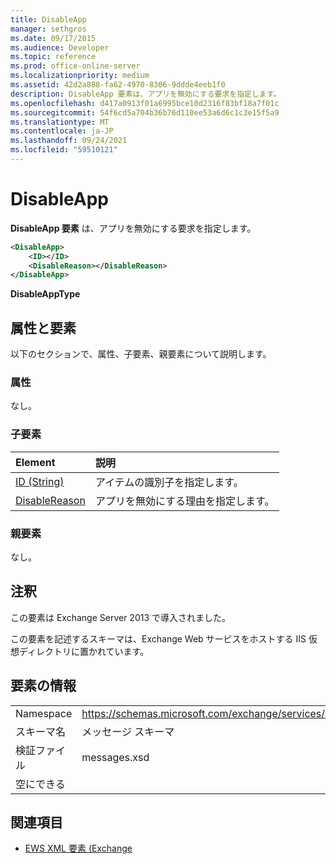 ```yaml
---
title: DisableApp
manager: sethgros
ms.date: 09/17/2015
ms.audience: Developer
ms.topic: reference
ms.prod: office-online-server
ms.localizationpriority: medium
ms.assetid: 42d2a888-fa62-4970-8306-9ddde4eeb1f0
description: DisableApp 要素は、アプリを無効にする要求を指定します。
ms.openlocfilehash: d417a0913f01a6995bce10d2316f83bf18a7f01c
ms.sourcegitcommit: 54f6cd5a704b36b76d110ee53a6d6c1c3e15f5a9
ms.translationtype: MT
ms.contentlocale: ja-JP
ms.lasthandoff: 09/24/2021
ms.locfileid: "59510121"
---
```

# <a name="disableapp"></a>DisableApp

**DisableApp 要素** は、アプリを無効にする要求を指定します。 
  
```XML
<DisableApp>
    <ID></ID>
    <DisableReason></DisableReason>
</DisableApp>
```

 **DisableAppType**
## <a name="attributes-and-elements"></a>属性と要素

以下のセクションで、属性、子要素、親要素について説明します。
  
### <a name="attributes"></a>属性

なし。
  
### <a name="child-elements"></a>子要素

|**Element**|**説明**|
|:-----|:-----|
|[ID (String)](id-string.md) <br/> |アイテムの識別子を指定します。  <br/> |
|[DisableReason](disablereason.md) <br/> |アプリを無効にする理由を指定します。  <br/> |
   
### <a name="parent-elements"></a>親要素

なし。
  
## <a name="remarks"></a>注釈

この要素は Exchange Server 2013 で導入されました。
  
この要素を記述するスキーマは、Exchange Web サービスをホストする IIS 仮想ディレクトリに置かれています。
  
## <a name="element-information"></a>要素の情報

|||
|:-----|:-----|
|Namespace  <br/> |https://schemas.microsoft.com/exchange/services/2006/messages  <br/> |
|スキーマ名  <br/> |メッセージ スキーマ  <br/> |
|検証ファイル  <br/> |messages.xsd  <br/> |
|空にできる  <br/> ||
   
## <a name="see-also"></a>関連項目

- [EWS XML 要素 (Exchange](ews-xml-elements-in-exchange.md)

